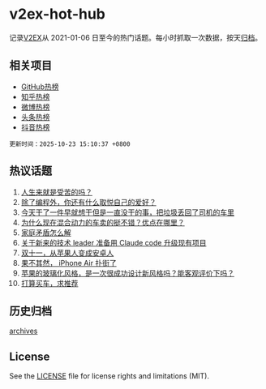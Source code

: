 # v2ex-hot-hub

 记录[V2EX](https://www.v2ex.com/)从 2021-01-06 日至今的热门话题。每小时抓取一次数据，按天[归档](archives)。
 
 ## 相关项目

- [GitHub热榜](https://github.com/snaildev/github-hot-hub)
- [知乎热榜](https://github.com/snaildev/zhihu-hot-hub)
- [微博热榜](https://github.com/snaildev/weibo-hot-hub)
- [头条热榜](https://github.com/snaildev/toutiao-hot-hub)
- [抖音热榜](https://github.com/snaildev/douyin-hot-hub)


 `更新时间：2025-10-23 15:10:37 +0800`

## 热议话题

1. [人生来就是受苦的吗？](https://www.v2ex.com/t/1167741)
1. [除了编程外，你还有什么取悦自己的爱好？](https://www.v2ex.com/t/1167646)
1. [今天干了一件早就想干但是一直没干的事，把垃圾丢回了司机的车里](https://www.v2ex.com/t/1167746)
1. [为什么现在混合动力的车卖的挺不错？优点在哪里？](https://www.v2ex.com/t/1167696)
1. [家庭矛盾怎么解](https://www.v2ex.com/t/1167633)
1. [关于新来的技术 leader 准备用 Claude code 升级现有项目](https://www.v2ex.com/t/1167789)
1. [双十一，从苹果人变成安卓人](https://www.v2ex.com/t/1167757)
1. [果不其然， iPhone Air 扑街了](https://www.v2ex.com/t/1167722)
1. [苹果的玻璃化风格，是一次很成功设计新风格吗？能客观评价下吗？](https://www.v2ex.com/t/1167680)
1. [打算买车，求推荐](https://www.v2ex.com/t/1167766)

## 历史归档

[archives](archives)

## License

See the [LICENSE](LICENSE) file for license rights and limitations (MIT).
